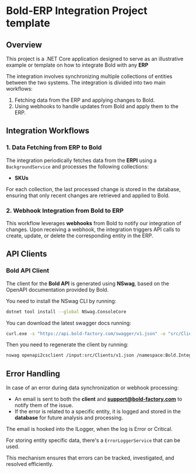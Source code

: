 # Bold-ERP Integration Project template

## Overview

This project is a .NET Core application designed to serve as an illustrative example or template on how to integrate Bold with any **ERP**

The integration involves synchronizing multiple collections of entities between the two systems. The integration is
divided into two main workflows:

1. Fetching data from the ERP and applying changes to Bold.
2. Using webhooks to handle updates from Bold and apply them to the ERP.

## Integration Workflows

### 1. Data Fetching from ERP to Bold

The integration periodically fetches data from the **ERPI** using a `BackgroundService` and processes the following
collections:

- **SKUs**

For each collection, the last processed change is stored in the database, ensuring that only recent changes are
retrieved and applied to Bold.

### 2. Webhook Integration from Bold to ERP

This workflow leverages **webhooks** from Bold to notify our integration of changes. Upon receiving a webhook, the
integration triggers API calls to create, update, or delete the corresponding entity in the ERP.

## API Clients

### Bold API Client

The client for the **Bold API** is generated using **NSwag**, based on the OpenAPI documentation provided by Bold.

You need to install the NSwag CLI by running:

```bash
dotnet tool install --global NSwag.ConsoleCore
```

You can download the latest swagger docs running:

```bash
curl.exe -s "https://api.bold-factory.com/swagger/v1.json" -o "src/Clients"
```

Then you need to regenerate the client by running:

```bash
nswag openapi2csclient /input:src/Clients/v1.json /namespace:Bold.Integration.Base.Clients /classname:BoldClient /output:src/Clients/BoldClient.cs
```


## Error Handling

In case of an error during data synchronization or webhook processing:

- An email is sent to both the **client** and **support@bold-factory.com** to notify them of the issue.
- If the error is related to a specific entity, it is logged and stored in the **database** for future analysis and
  processing.

The email is hooked into the ILogger, when the log is Error or Critical.

For storing entity specific data, there's a `ErrorLoggerService` that can be used.

This mechanism ensures that errors can be tracked, investigated, and resolved efficiently.